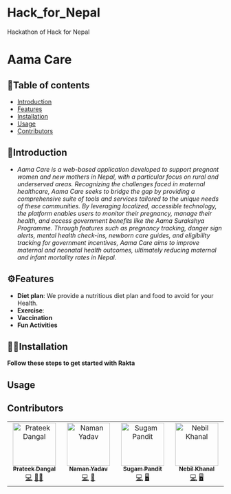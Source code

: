 # Hack_for_Nepal

Hackathon of Hack for Nepal

# Aama Care

## 📝Table of contents

- [Introduction](#introduction)
- [Features](#features)
- [Installation](#installation)
- [Usage](#usage)
- [Contributors](#contributors)

## 📖Introduction

- _Aama Care is a web-based application developed to support pregnant women and new mothers in Nepal, with a particular focus on rural and underserved areas. Recognizing the challenges faced in maternal healthcare, Aama Care seeks to bridge the gap by providing a comprehensive suite of tools and services tailored to the unique needs of these communities. By leveraging localized, accessible technology, the platform enables users to monitor their pregnancy, manage their health, and access government benefits like the Aama Surakshya Programme. Through features such as pregnancy tracking, danger sign alerts, mental health check-ins, newborn care guides, and eligibility tracking for government incentives, Aama Care aims to improve maternal and neonatal health outcomes, ultimately reducing maternal and infant mortality rates in Nepal._

## ⚙️Features

- **Diet plan**: We provide a nutritious diet plan and food to avoid for your Health.
- **Exercise**:
- **Vaccination**
- **Fun Activities**

## 🧑‍💻Installation

**Follow these steps to get started with Rakta**

## Usage

## Contributors

<table>
   <tbody>
<td align="center" valign="top" width="14.28%">
   <a href="https://github.com/Prateek19-png"><img src=https://avatars.githubusercontent.com/u/191016717?s=100" width="100px;" alt="Prateek Dangal"/><br /><sub><b>Prateek Dangal</b></sub></a>
   <br />
   <a href="https://github.com/Prateek19-png" title="Github">💻</a>
   <a href="#Prateek" title="Project Manager">🧑‍💻</a>
      </td>

<td align="center" valign="top" width="14.28%">
   <a href="https://github.com/Naman-y1"><img src=https://avatars.githubusercontent.com/u/190712851?v=4=100" width="100px;" alt="Naman Yadav"/><br /><sub><b>Naman Yadav</b></sub></a>
   <br />
   <a href="https://github.com/Naman-y1" title="Github">💻</a>
   <a href="#Naman" title="Designer">📝</a>
      </td>
      
<td align="center" valign="top" width="14.28%">
   <a href="https://github.com/SetoParewa"><img src=https://avatars.githubusercontent.com/u/216116627?v=4 width="100px;" alt="Sugam Pandit"/><br /><sub><b>Sugam Pandit</b></sub></a>
   <br />
   <a href="" title="Github">💻</a>
   <a href="#Sugam" title="Front End Developer">🖥️</a>
      </td>
      
<td align="center" valign="top" width="14.28%">
   <a href="https://github.com/n3vilreal"><img src=https://avatars.githubusercontent.com/u/168754188?v=100" width="100px;" alt="Nebil Khanal"/><br /><sub><b>Nebil Khanal</b></sub></a>
   <br />
   <a href="https://github.com/n3vilreal" title="Github">💻</a>
   <a href="#Nebil" title="Back End Devloper">🖥️</a>
   </td>

   </tbody>
</table>
